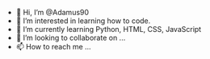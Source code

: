- 👋 Hi, I’m @Adamus90
- 👀 I’m interested in learning how to code.
- 🌱 I’m currently learning Python, HTML, CSS, JavaScript
- 💞️ I’m looking to collaborate on ...
- 📫 How to reach me ...

<!---
Adamus90/Adamus90 is a ✨ special ✨ repository because its `README.md` (this file) appears on your GitHub profile.
You can click the Preview link to take a look at your changes.
--->
